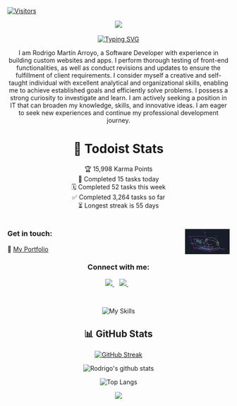 [![Visitors](https://api.visitorbadge.io/api/visitors?path=https%3A%2F%2Fgithub.com%2FRarroyo941&countColor=%2337d67a)](https://visitorbadge.io/status?path=https%3A%2F%2Fgithub.com%2FRarroyo941)

<p align="center">
<img width='50%' src="https://github.com/Rarroyo941/Rarroyo941/assets/117692104/c8e76716-a184-4177-810e-345f7b674b78)"/>
</p>

<div align="center">
    <a href="https://git.io/typing-svg">
        <img src="https://readme-typing-svg.demolab.com?font=Roboto&weight=500&size=28&duration=4000&pause=1000&color=f8cc0a&center=true&vCenter=true&width=435&lines=%3CFrontend Developer%2F%3E" alt="Typing SVG" />
    </a>
</div>

<p align="center">
I am Rodrigo Martín Arroyo, a Software Developer with experience in building custom websites and apps. I perform thorough testing of front-end functionalities, as well as conduct revisions and updates to ensure the fulfillment of client requirements. I consider myself a creative and self-taught individual with excellent analytical and organizational skills, enabling me to achieve established goals and efficiently solve problems. I possess a strong curiosity to investigate and learn. I am actively seeking a position in IT that can broaden my knowledge, skills, and innovative ideas. I am eager to seek new experiences and continue my professional development journey.
</p>

<div align="center">
    
#  :scroll: Todoist Stats
<!-- TODO-IST:START -->
🏆  15,998 Karma Points           
🌸  Completed 15 tasks today           
🗓  Completed 52 tasks this week           
✅  Completed 3,264 tasks so far           
⏳  Longest streak is 55 days
<!-- TODO-IST:END -->

</div>


# 

<img align='right' src='https://github.com/speedbuild98/speedbuild98/blob/main/bongo-cat-codes.gif?raw=true' width='20%'>

### Get in touch: 

:floppy_disk: [My Portfolio]([https://gallardolautaro.tech](https://github.com/Rarroyo941?tab=repositories))

<h3 align="center">Connect with me:</h3>
<p align="center">
<a href="https://www.linkedin.com/in/arroyo-rodrigo-dev">
     <img src="https://img.shields.io/badge/linkedin-%230077B5.svg?&style=for-the-badge&logo=linkedin&logoColor=white" />
  </a>&nbsp;&nbsp;
<a href="mailto:arroyo.rodrigo@outlook.com?subject=Hi there!">
     <img src="https://img.shields.io/badge/Gmail-FF0000.svg?&style=for-the-badge&logo=gmail&logoColor=white" />
  </a>&nbsp;&nbsp;  
</p>
<br/>

<div align="center">
     
![My Skills](https://skillicons.dev/icons?i=html,css,bootstrap,sass,js,ts,react,nextjs,tailwind,mongodb,figma,ps,postman)

## :bar_chart: GitHub Stats

[![GitHub Streak](https://github-readme-streak-stats.herokuapp.com/?user=speedbuild98&background=082032&dates=ffffff&ring=f8cc0a&fire=F7DF1E&currStreakNum=ffffff&sideNums=ffffff&currStreakLabel=ff006c&sideLabels=f8cc0a&hide_border=true)](https://git.io/streak-stats)

![Rodrigo's github stats](https://github-readme-stats.vercel.app/api?username=Rarroyo941&show_icons=true&theme=radical)

![Top Langs](https://github-readme-stats.vercel.app/api/top-langs/?username=speedbuild98&layout=compact)

<img src="https://github-profile-trophy.vercel.app/?username=speedbuild98&theme=juicyfresh&no-bg=true" />
